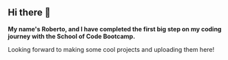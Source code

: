 ## Hi there 👋

**My name's Roberto, and I have completed the first big step on my coding journey with the School of Code Bootcamp.**


Looking forward to making some cool projects and uploading them here!

